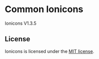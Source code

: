 # Common Ionicons

Ionicons V1.3.5

## License
Ionicons is licensed under the [MIT license](http://opensource.org/licenses/MIT).